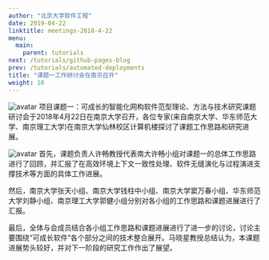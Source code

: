 ```yaml
---
author: "北京大学软件工程"
date: 2019-04-22
linktitle: meetings-2018-4-22
menu:
  main:
    parent: tutorials
next: /tutorials/github-pages-blog
prev: /tutorials/automated-deployments
title: "课题一工作研讨会在南京召开"
weight: 10
---
```


![avatar](http://qiniu-njuics.nemoworks.info/2017yfb1001800.cn/2018-04-22a.jpg)
项目课题一：可成长的智能化网构软件范型理论、方法与技术研究课题研讨会于2018年4月22日在南京大学召开，各位专家(来自南京大学、华东师范大学、南京理工大学)在南京大学仙林校区计算机楼探讨了课题工作思路和研究进展。

![avatar](http://qiniu-njuics.nemoworks.info/2017yfb1001800.cn/2018-04-22b.jpg)
首先，课题负责人许畅教授代表南大许畅小组对课题一的总体工作思路进行了回顾，并汇报了在高效环境上下文一致性处理、软件无缝演化与过程演进支撑技术等方面的具体工作进展。

然后，南京大学张天小组、南京大学钱柱中小组、南京大学窦万春小组、华东师范大学刘静小组、南京理工大学郭健小组分别对各小组的工作思路和课题进展进行了汇报。

最后，全体与会成员结合各小组工作思路和课题进展进行了进一步的讨论，讨论主要围绕“可成长软件”各个部分之间的技术整合展开。马晓星教授总结认为，本课题进展势头较好，并对下一阶段的研究工作作出了展望。

